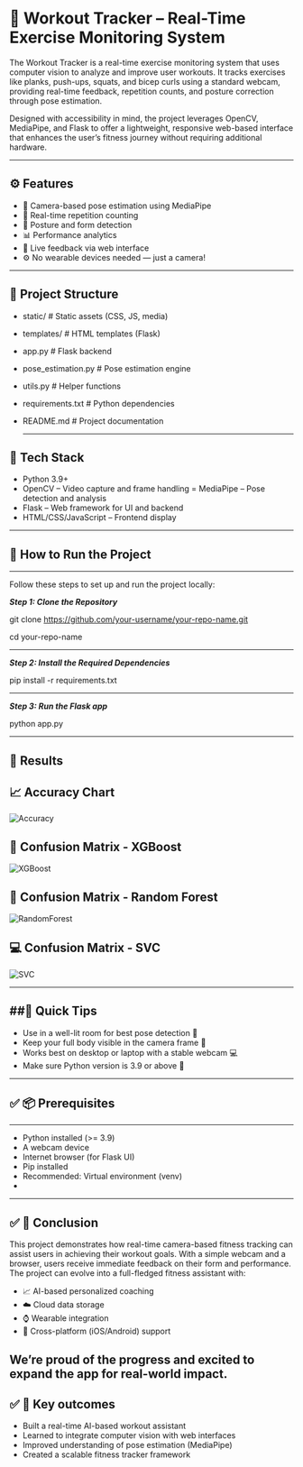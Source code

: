 # 💪 Workout Tracker – Real-Time Exercise Monitoring System

The Workout Tracker is a real-time exercise monitoring system that uses computer vision to analyze and improve user workouts. It tracks exercises like planks, push-ups, squats, and bicep curls using a standard webcam, providing real-time feedback, repetition counts, and posture correction through pose estimation.

Designed with accessibility in mind, the project leverages OpenCV, MediaPipe, and Flask to offer a lightweight, responsive web-based interface that enhances the user’s fitness journey without requiring additional hardware.

---

## ⚙️ Features

- 📸 Camera-based pose estimation using MediaPipe
- 🔁 Real-time repetition counting
- 🧍 Posture and form detection
- 📊 Performance analytics
- 💬 Live feedback via web interface
- ⚙️ No wearable devices needed — just a camera!

---

📁 Project Structure
-------------------
- static/                 # Static assets (CSS, JS, media)
- templates/              # HTML templates (Flask)
- app.py                  # Flask backend
- pose_estimation.py      # Pose estimation engine
- utils.py                # Helper functions
- requirements.txt        # Python dependencies
- README.md               # Project documentation

  ---


## 🧠 Tech Stack

- Python 3.9+
- OpenCV – Video capture and frame handling
= MediaPipe – Pose detection and analysis
- Flask – Web framework for UI and backend
- HTML/CSS/JavaScript – Frontend display
  
---

## 🚀 How to Run the Project

---

Follow these steps to set up and run the project locally:

***Step 1: Clone the Repository***

git clone https://github.com/your-username/your-repo-name.git

cd your-repo-name

---

***Step 2: Install the Required Dependencies***

pip install -r requirements.txt

---

***Step 3: Run the Flask app***

python app.py


---

## 📌 Results

## 📈 Accuracy Chart
![Accuracy](images/accuracy_comparison.png)

## 🧪 Confusion Matrix - XGBoost
![XGBoost](images/confusion_matrix_xgboost.png)

## 🌲 Confusion Matrix - Random Forest
![RandomForest](images/confusion_matrix_randomforest.png)

## 💻 Confusion Matrix - SVC
![SVC](images/confusion_matrix_svc.png)

---

##🚀 Quick Tips
-------------
- Use in a well-lit room for best pose detection 📸
- Keep your full body visible in the camera frame 👤
- Works best on desktop or laptop with a stable webcam 💻
- Make sure Python version is 3.9 or above 🐍

---

## ✅ 📦 Prerequisites
-------------
- Python installed (>= 3.9)
- A webcam device
- Internet browser (for Flask UI)
- Pip installed
- Recommended: Virtual environment (venv)
- 
---

## ✅ 📌 Conclusion

This project demonstrates how real-time camera-based fitness tracking can assist users in achieving their workout goals. With a simple webcam and a browser, users receive immediate feedback on their form and performance.
The project can evolve into a full-fledged fitness assistant with:

- 📈 AI-based personalized coaching
- ☁️ Cloud data storage
- ⌚ Wearable integration
- 📱 Cross-platform (iOS/Android) support

 We’re proud of the progress and excited to expand the app for real-world impact.
---

## ✅ 📌 Key outcomes

- Built a real-time AI-based workout assistant
- Learned to integrate computer vision with web interfaces
- Improved understanding of pose estimation (MediaPipe)
- Created a scalable fitness tracker framework

